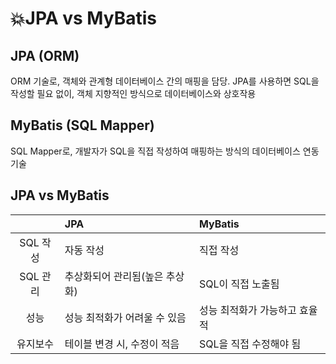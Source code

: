 # 💥JPA vs MyBatis

## JPA (ORM)
ORM 기술로, 객체와 관계형 데이터베이스 간의 매핑을 담당. JPA를 사용하면 SQL을 작성할 필요 없이, 객체 지향적인 방식으로 데이터베이스와 상호작용

## MyBatis (SQL Mapper)
SQL Mapper로, 개발자가 SQL을 직접 작성하여 매핑하는 방식의 데이터베이스 연동 기술

## JPA vs MyBatis

|          | JPA                            | MyBatis                       |
| :------: | :----------------------------- | :---------------------------- |
| SQL 작성 | 자동 작성                      | 직접 작성                     |
| SQL 관리 | 추상화되어 관리됨(높은 추상화) | SQL이 직접 노출됨             |
|   성능   | 성능 최적화가 어려울 수 있음   | 성능 최적화가 가능하고 효율적 |
| 유지보수 | 테이블 변경 시, 수정이 적음    | SQL을 직접 수정해야 됨        |